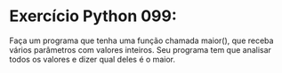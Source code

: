 # Exercício Python 099: 
Faça um programa que tenha uma função chamada maior(), que receba vários parâmetros com valores inteiros. Seu programa 
tem que analisar todos os valores e dizer qual deles é o maior.